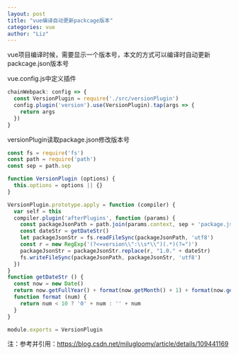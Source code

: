 ```yaml
---
layout: post
title: "vue编译自动更新packcage版本"
categories: vue
author: "Liz"
---
```


vue项目编译时候，需要显示一个版本号，本文的方式可以编译时自动更新packcage.json版本号

vue.config.js中定义插件


```js
chainWebpack: config => {
  const VersionPlugin = require('./src/versionPlugin')
  config.plugin('version').use(VersionPlugin).tap(args => {
    return args
  })
}
```


versionPlugin读取package.json修改版本号


```js
const fs = require('fs')
const path = require('path')
const sep = path.sep

function VersionPlugin (options) {
  this.options = options || {}
}

VersionPlugin.prototype.apply = function (compiler) {
  var self = this
  compiler.plugin('afterPlugins', function (params) {
    const packageJsonPath = path.join(params.context, sep + 'package.json')
    const dateStr = getDateStr()
    let packageJsonStr = fs.readFileSync(packageJsonPath, 'utf8')
    const r = new RegExp('(?<=version\\":\\s*\\")(.*)(?=")')
    packageJsonStr = packageJsonStr.replace(r, "1.0." + dateStr)
    fs.writeFileSync(packageJsonPath, packageJsonStr, 'utf8')
  })
}
function getDateStr () {
  const now = new Date()
  return now.getFullYear() + format(now.getMonth() + 1) + format(now.getDate()) + format(now.getHours()) + format(now.getMinutes())
  function format (num) {
    return num < 10 ? '0' + num : '' + num
  }
}

module.exports = VersionPlugin
```

注：参考并引用：https://blog.csdn.net/milugloomy/article/details/109441169